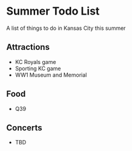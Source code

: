 # Summer Todo List
A list of things to do in Kansas City this summer

## Attractions
* KC Royals game
* Sporting KC game
* WW1 Museum and Memorial

## Food
* Q39

## Concerts
* TBD


